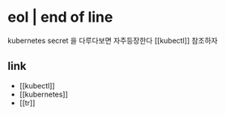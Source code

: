 # eol | end of line

kubernetes secret 을 다루다보면 자주등장한다 [[kubectl]] 참조하자

## link
- [[kubectl]]
- [[kubernetes]]
- [[tr]]
